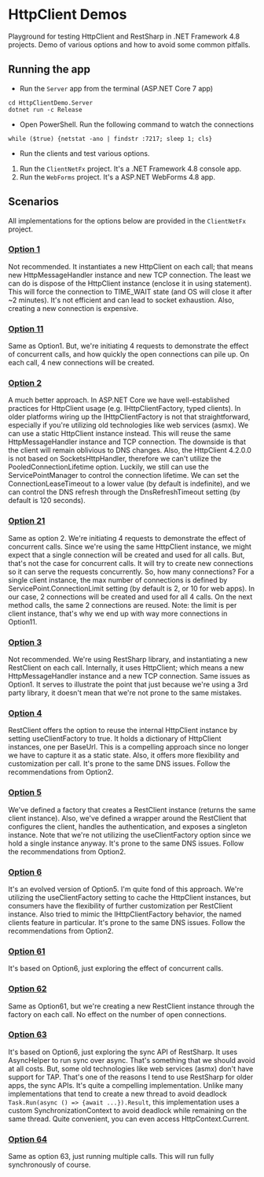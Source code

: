 # HttpClient Demos

Playground for testing HttpClient and RestSharp in .NET Framework 4.8 projects. Demo of various options and how to avoid some common pitfalls.

## Running the app
- Run the `Server` app from the terminal (ASP.NET Core 7 app)
```
cd HttpClientDemo.Server
dotnet run -c Release
```
- Open PowerShell. Run the following command to watch the connections
```
while ($true) {netstat -ano | findstr :7217; sleep 1; cls}
```
- Run the clients and test various options.
1. Run the `ClientNetFx` project. It's a .NET Framework 4.8 console app.
2. Run the `WebForms` project. It's a ASP.NET WebForms 4.8 app.

## Scenarios

All implementations for the options below are provided in the `ClientNetFx` project.

### [Option 1](https://github.com/fiseni/HttpClientDemo/blob/main/HttpClientDemo.ClientNetFX/Service1.cs)

Not recommended. It instantiates a new HttpClient on each call; that means new HttpMessageHandler instance and new TCP connection. The least we can do is dispose of the HttpClient instance (enclose it in using statement). This will force the connection to TIME_WAIT state (and OS will close it after ~2 minutes). It's not efficient and can lead to socket exhaustion. Also, creating a new connection is expensive.

### [Option 11](https://github.com/fiseni/HttpClientDemo/blob/main/HttpClientDemo.ClientNetFX/Service11.cs)

Same as Option1. But, we're initiating 4 requests to demonstrate the effect of concurrent calls, and how quickly the open connections can pile up. On each call, 4 new connections will be created.

### [Option 2](https://github.com/fiseni/HttpClientDemo/blob/main/HttpClientDemo.ClientNetFX/Service2.cs)

A much better approach. In ASP.NET Core we have well-established practices for HttpClient usage (e.g. IHttpClientFactory, typed clients). In older platforms wiring up the IHttpClientFactory is not that straightforward, especially if you're utilizing old technologies like web services (asmx). We can use a static HttpClient instance instead. This will reuse the same HttpMessageHandler instance and TCP connection. The downside is that the client will remain oblivious to DNS changes. Also, the HttpClient 4.2.0.0 is not based on SocketsHttpHandler, therefore we can't utilize the PooledConnectionLifetime option. Luckily, we still can use the ServicePointManager to control the connection lifetime. We can set the ConnectionLeaseTimeout to a lower value (by default is indefinite), and we can control the DNS refresh through the DnsRefreshTimeout setting (by default is 120 seconds).

### [Option 21](https://github.com/fiseni/HttpClientDemo/blob/main/HttpClientDemo.ClientNetFX/Service21.cs)

Same as option 2. We're initiating 4 requests to demonstrate the effect of concurrent calls. Since we're using the same HttpClient instance, we might expect that a single connection will be created and used for all calls. But, that's not the case for concurrent calls. It will try to create new connections so it can serve the requests concurrently. So, how many connections? For a single client instance, the max number of connections is defined by ServicePoint.ConnectionLimit setting (by default is 2, or 10 for web apps). In our case, 2 connections will be created and used for all 4 calls. On the next method calls, the same 2 connections are reused. Note: the limit is per client instance, that's why we end up with way more connections in Option11.

### [Option 3](https://github.com/fiseni/HttpClientDemo/blob/main/HttpClientDemo.ClientNetFX/Service3.cs)

Not recommended. We're using RestSharp library, and instantiating a new RestClient on each call. Internally, it uses HttpClient; which means a new HttpMessageHandler instance and a new TCP connection. Same issues as Option1. It serves to illustrate the point that just because we're using a 3rd party library, it doesn't mean that we're not prone to the same mistakes.

### [Option 4](https://github.com/fiseni/HttpClientDemo/blob/main/HttpClientDemo.ClientNetFX/Service4.cs)

RestClient offers the option to reuse the internal HttpClient instance by setting useClientFactory to true. It holds a dictionary of HttpClient instances, one per BaseUrl. This is a compelling approach since no longer we have to capture it as a static state. Also, it offers more flexibility and customization per call. It's prone to the same DNS issues. Follow the recommendations from Option2.

### [Option 5](https://github.com/fiseni/HttpClientDemo/blob/main/HttpClientDemo.ClientNetFX/Service5.cs)

We've defined a factory that creates a RestClient instance (returns the same client instance). Also, we've defined a wrapper around the RestClient that configures the client, handles the authentication, and exposes a singleton instance. Note that we're not utilizing the useClientFactory option since we hold a single instance anyway. It's prone to the same DNS issues. Follow the recommendations from Option2.

### [Option 6](https://github.com/fiseni/HttpClientDemo/blob/main/HttpClientDemo.ClientNetFX/Service6.cs)

It's an evolved version of Option5. I'm quite fond of this approach. We're utilizing the useClientFactory setting to cache the HttpClient instances, but consumers have the flexibility of further customization per RestClient instance. Also tried to mimic the IHttpClientFactory behavior, the named clients feature in particular. It's prone to the same DNS issues. Follow the recommendations from Option2.

### [Option 61](https://github.com/fiseni/HttpClientDemo/blob/main/HttpClientDemo.ClientNetFX/Service61.cs)

It's based on Option6, just exploring the effect of concurrent calls.

### [Option 62](https://github.com/fiseni/HttpClientDemo/blob/main/HttpClientDemo.ClientNetFX/Service62.cs)

Same as Option61, but we're creating a new RestClient instance through the factory on each call. No effect on the number of open connections.

### [Option 63](https://github.com/fiseni/HttpClientDemo/blob/main/HttpClientDemo.ClientNetFX/Service63.cs)

It's based on Option6, just exploring the sync API of RestSharp. It uses AsyncHelper to run sync over async. That's something that we should avoid at all costs. But, some old technologies like web services (asmx) don't have support for TAP. That's one of the reasons I tend to use RestSharp for older apps, the sync APIs. It's quite a compelling implementation. Unlike many implementations that tend to create a new thread to avoid deadlock `Task.Run(async () => {await ...}).Result`, this implementation uses a custom SynchronizationContext to avoid deadlock while remaining on the same thread. Quite convenient, you can even access HttpContext.Current.

### [Option 64](https://github.com/fiseni/HttpClientDemo/blob/main/HttpClientDemo.ClientNetFX/Service64.cs)

Same as option 63, just running multiple calls. This will run fully synchronously of course.
